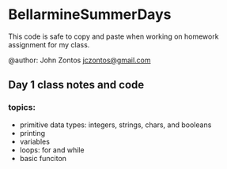 # BellarmineSummerDays
This code is safe to copy and paste when working on homework assignment for my class.

@author: John Zontos
jczontos@gmail.com

## Day 1 class notes and code
### topics:
  - primitive data types:
    integers, strings, chars, and booleans
  - printing
  - variables
  - loops:
    for and while
  - basic funciton

